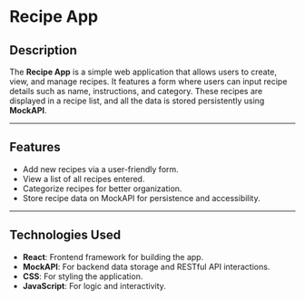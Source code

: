 # Recipe App

## Description

The **Recipe App** is a simple web application that allows users to create, view, and manage recipes. It features a form where users can input recipe details such as name, instructions, and category. These recipes are displayed in a recipe list, and all the data is stored persistently using **MockAPI**.

---

## Features

- Add new recipes via a user-friendly form.
- View a list of all recipes entered.
- Categorize recipes for better organization.
- Store recipe data on MockAPI for persistence and accessibility.

---

## Technologies Used

- **React**: Frontend framework for building the app.
- **MockAPI**: For backend data storage and RESTful API interactions.
- **CSS**: For styling the application.
- **JavaScript**: For logic and interactivity.
